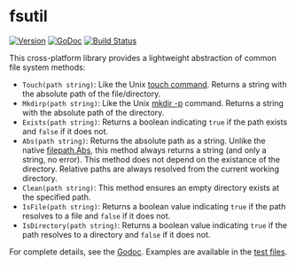 # fsutil

[![Version](https://img.shields.io/github/tag/coreybutler/go-fsutil.svg)](https://github.com/coreybutler/go-fsutil)
[![GoDoc](https://godoc.org/github.com/coreybutler/go-fsutil?status.svg)](https://godoc.org/github.com/coreybutler/go-fsutil)
[![Build Status](https://travis-ci.org/coreybutler/go-fsutil.svg?branch=master)](https://travis-ci.org/coreybutler/go-fsutil)

This cross-platform library provides a lightweight abstraction of common file system methods:

- `Touch(path string)`: Like the Unix [touch command](https://en.wikipedia.org/wiki/Touch_(command)). Returns a string with the absolute path of the file/directory.
- `Mkdirp(path string)`: Like the Unix [mkdir -p](https://en.wikipedia.org/wiki/Mkdir) command. Returns a string with the absolute path of the directory.
- `Exists(path string)`: Returns a boolean indicating `true` if the path exists and `false` if it does not.
- `Abs(path string)`: Returns the absolute path as a string. Unlike the native [filepath.Abs](https://golang.org/pkg/path/filepath/#Abs), this method always returns a string (and only a string, no error). This method does not depend on the existance of the directory. Relative paths are always resolved from the current working directory.
- `Clean(path string)`: This method ensures an empty directory exists at the specified path.
- `IsFile(path string)`: Returns a boolean value indicating `true` if the path resolves to a file and `false` if it does not.
- `IsDirectory(path string)`: Returns a boolean value indicating `true` if the path resolves to a directory and `false` if it does not.

For complete details, see the [Godoc](https://godoc.org/github.com/coreybutler/go-fsutil). Examples are available in the [test files](https://github.com/coreybutler/go-fsutil/blob/master/fsutil_test.go).